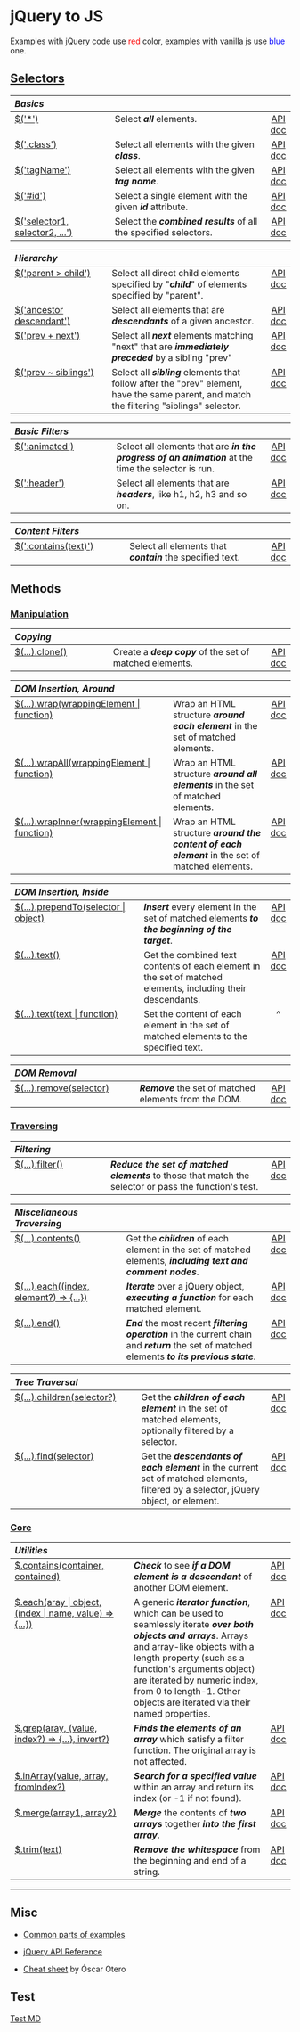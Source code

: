 # jQuery to JS

Examples with jQuery code use <span style='color: red'>red</span> color, examples with vanilla js use <span style='color: blue'>blue</span> one.

## [Selectors](?selectors/)

<style>
th { text-align: left; font-style: italic; }
tr td:nth-child(1) { width: 25rem; }
tr td:nth-child(2) { width: 60rem; }
td {
  vertical-align: top;
}
</style>

| Basics |||
|:--|:--|:--:|
| [$('*')](?selectors/all/) | Select **_all_** elements. | [API doc](https://api.jquery.com/all-selector/) |
| [$('.class')](?selectors/class/) | Select all elements with the given **_class_**. | [API doc](https://api.jquery.com/class-selector/) |
| [$('tagName')](?selectors/tagname/) | Select all elements with the given **_tag name_**. | [API doc](https://api.jquery.com/element-selector/) |
| [$('#id')](?selectors/id/) | Select a single element with the given **_id_** attribute. | [API doc](https://api.jquery.com/id-selector/) |
| [$('selector1, selector2, ...')](?selectors/multiple/) | Select the **_combined results_** of all the specified selectors. | [API doc](https://api.jquery.com/multiple-selector/) |

| Hierarchy |||
|:--|:--|:--:|
| [$('parent > child')](?selectors/child/) | Select all direct child elements specified by "**_child_**" of elements specified by "parent". | [API doc](https://api.jquery.com/child-selector/) |
| [$('ancestor descendant')](?selectors/descendant/) | Select all elements that are **_descendants_** of a given ancestor. | [API doc](https://api.jquery.com/descendant-selector/) |
| [$('prev + next')](?selectors/next/) | Select all **_next_** elements matching "next" that are **_immediately preceded_** by a sibling "prev" | [API doc](https://api.jquery.com/next-adjacent-Selector/) |
| [$('prev ~ siblings')](?selectors/siblings/) | Select all **_sibling_** elements that follow after the "prev" element, have the same parent, and match the filtering "siblings" selector. | [API doc](https://api.jquery.com/next-siblings-selector/) |

| Basic Filters |||
|:--|:--|:--:|
| [$(':animated')](?selectors/animated/) | Select all elements that are **_in the progress of an animation_** at the time the selector is run. | [API doc](https://api.jquery.com/animated-selector/) |
| [$(':header')](?selectors/header/) | Select all elements that are **_headers_**, like h1, h2, h3 and so on. | [API doc](https://api.jquery.com/header-selector/) |

| Content Filters |||
|:--|:--|:--:|
| [$(':contains(text)')](?selectors/contains/) | Select all elements that **_contain_** the specified text. | [API doc](https://api.jquery.com/contains-selector/) |

## Methods

### [Manipulation](?manipulation/)

| Copying |||
|:--|:--|:--:|
| [$(...).clone()](?manipulation/clone/) | Create a **_deep copy_** of the set of matched elements. | [API doc](https://api.jquery.com/clone/) |

| DOM Insertion, Around |||
|:--|:--|:--:|
| [$(...).wrap(wrappingElement \| function)](?manipulation/wrap/) | Wrap an HTML structure **_around each element_** in the set of matched elements. | [API doc](https://api.jquery.com/wrap/) |
| [$(...).wrapAll(wrappingElement \| function)](?manipulation/wrapall/) | Wrap an HTML structure **_around all elements_** in the set of matched elements. | [API doc](https://api.jquery.com/wrapAll/) |
| [$(...).wrapInner(wrappingElement \| function)](?manipulation/wrapinner/) | Wrap an HTML structure **_around the content of each element_** in the set of matched elements. | [API doc](https://api.jquery.com/wrapInner/) |

| DOM Insertion, Inside |||
|:--|:--|:--:|
| [$(...).prependTo(selector \| object)](?manipulation/prependTo/) | **_Insert_** every element in the set of matched elements **_to the beginning of the target_**. | [API doc](https://api.jquery.com/prependTo/) |
| [$(...).text()](?manipulation/text/) | Get the combined text contents of each element in the set of matched elements, including their descendants. | [API doc](https://api.jquery.com/text/) |
| [$(...).text(text \| function)](?manipulation/text/) | Set the content of each element in the set of matched elements to the specified text. | ^|

| DOM Removal |||
|:--|:--|:--:|
| [$(...).remove(selector)](?manipulation/remove/) | **_Remove_** the set of matched elements from the DOM. | [API doc](https://api.jquery.com/remove/) |

### [Traversing](?traversing/)

| Filtering |||
|:--|:--|:--:|
| [$(...).filter()](?traversing/filter/) | **_Reduce the set of matched elements_** to those that match the selector or pass the function's test. | [API doc](https://api.jquery.com/filter/) |

| Miscellaneous Traversing |||
|:--|:--|:--:|
| [$(...).contents()](?traversing/contents/) | Get the **_children_** of each element in the set of matched elements, **_including text and comment nodes_**. | [API doc](https://api.jquery.com/contents/) |
| [$(...).each((index, element?) => {...})](?traversing/each/) | **_Iterate_** over a jQuery object, **_executing a function_** for each matched element. | [API doc](https://api.jquery.com/each/) |
| [$(...).end()](?traversing/end/) | **_End_** the most recent **_filtering operation_** in the current chain and **_return_** the set of matched elements **_to its previous state_**. | [API doc](https://api.jquery.com/end/) |

| Tree Traversal |||
|:--|:--|:--:|
| [$(...).children(selector?)](?traversing/children/) | Get the **_children of each element_** in the set of matched elements, optionally filtered by a selector. | [API doc](https://api.jquery.com/children/) |
| [$(...).find(selector)](?traversing/find/) | Get the **_descendants of each element_** in the current set of matched elements, filtered by a selector, jQuery object, or element. | [API doc](https://api.jquery.com/find/) |

### [Core](?core/)

| Utilities |||
|--|--|--|
| [$.contains(container, contained)](?core/contains/) | **_Check_** to see **_if a DOM element is a descendant_** of another DOM element. | [API doc](https://api.jquery.com/jQuery.contains/) |
| [$.each(aray \| object, (index \| name, value) => {...})](?core/each/) | A generic **_iterator function_**, which can be used to seamlessly iterate **_over both objects and arrays_**. Arrays and array-like objects with a length property (such as a function's arguments object) are iterated by numeric index, from 0 to length-1. Other objects are iterated via their named properties. | [API doc](https://api.jquery.com/jQuery.each/) |
| [$.grep(aray, (value, index?) => {...}, invert?)](?core/grep/) | **_Finds the elements of an array_** which satisfy a filter function. The original array is not affected. | [API doc](https://api.jquery.com/jQuery.grep/) |
| [$.inArray(value, array, fromIndex?)](?core/inarray/) | **_Search for a specified value_** within an array and return its index (or -1 if not found). | [API doc](https://api.jquery.com/jQuery.inArray/) |
| [$.merge(array1, array2)](?core/merge/) | **_Merge_** the contents of **_two arrays_** together **_into the first array_**. | [API doc](https://api.jquery.com/jQuery.merge/) |
| [$.trim(text)](?core/trim/) | **_Remove the whitespace_** from the beginning and end of a string. | [API doc](https://api.jquery.com/jQuery.trim/) |
----

## Misc

* [Common parts of examples](?example/)

* [jQuery API Reference](https://api.jquery.com)

* [Cheat sheet](https://oscarotero.com/jquery/) by Óscar Otero

## Test

[Test MD](?test/)
